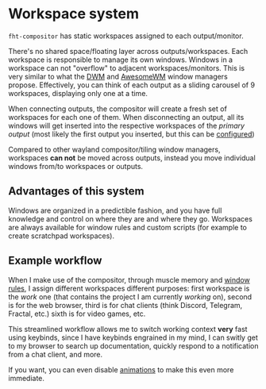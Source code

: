 # Workspace system

`fht-compositor` has static workspaces assigned to each output/monitor.

There's no shared space/floating layer across outputs/workspaces. Each workspace is responsible to manage its own windows.
Windows in a workspace can not "overflow" to adjacent workspaces/monitors. This is very similar to what the [DWM](https://dwm.suckless.org)
and [AwesomeWM](https://awesomewm.org) window managers propose.  Effectively, you can think of each output as a sliding
carousel of 9 workspaces, displaying only one at a time.

When connecting outputs, the compositor will create a fresh set of workspaces for each one of them. When
disconnecting an output, all its windows will get inserted into the respective workspaces of the *primary output*
(most likely the first output you inserted, but this can be [configured]())

Compared to other wayland compositor/tiling window managers, workspaces **can not** be moved across outputs,
instead you move individual windows from/to workspaces or outputs.

## Advantages of this system

Windows are organized in a predictible fashion, and you have full knowledge and control on where they are and where they go.
Workspaces are always available for window rules and custom scripts (for example to create scratchpad workspaces).

## Example workflow

When I make use of the compositor, through muscle memory and [window rules](/configuration/window-rules), I
assign different workspaces different purposes: first workspace is the *work* one (that contains the project
I am currently *working* on), second is for the web browser, third is for chat clients (think Discord, Telegram,
Fractal, etc.) sixth is for video games, etc.

This streamlined workflow allows me to switch working context **very** fast using keybinds, since I have keybinds
engrained in my mind, I can switly get to my browser to search up documentation, quickly respond to a notification from
a chat client, and more.

If you want, you can even disable [animations](/configuration/animations) to make this even more immediate.
